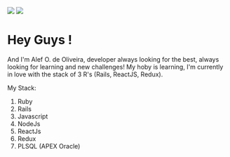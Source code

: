 

![](https://img.shields.io/badge/Ruby%20on%20Rails-Developer-red) ![](https://img.shields.io/twitter/url?label=AlefOjeda&style=social&url=https%3A%2F%2Ftwitter.com%2FOjedaAlef)

# Hey Guys !

And I'm Alef O. de Oliveira, developer always looking for the best, always looking for learning and new challenges!
My hoby is learning, I'm currently in love with the stack of 3 R's (Rails, ReactJS, Redux).



My Stack:

1. Ruby
2.  Rails
3.  Javascript
4. NodeJs
5. ReactJs
6. Redux
7. PLSQL (APEX Oracle) 

 
